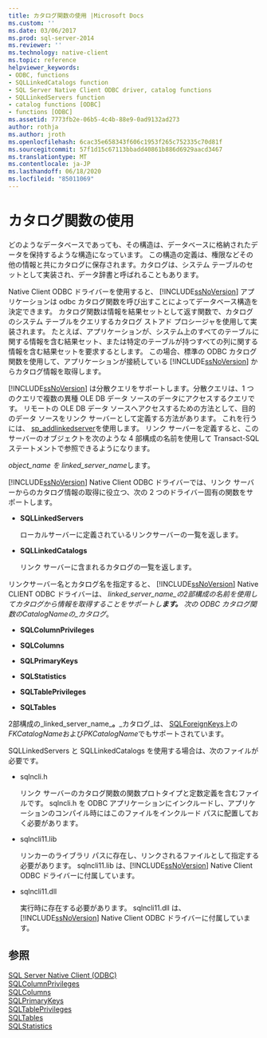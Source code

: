 ```yaml
---
title: カタログ関数の使用 |Microsoft Docs
ms.custom: ''
ms.date: 03/06/2017
ms.prod: sql-server-2014
ms.reviewer: ''
ms.technology: native-client
ms.topic: reference
helpviewer_keywords:
- ODBC, functions
- SQLLinkedCatalogs function
- SQL Server Native Client ODBC driver, catalog functions
- SQLLinkedServers function
- catalog functions [ODBC]
- functions [ODBC]
ms.assetid: 7773fb2e-06b5-4c4b-88e9-0ad9132ad273
author: rothja
ms.author: jroth
ms.openlocfilehash: 6cac35e658343f606c1953f265c752335c70d81f
ms.sourcegitcommit: 57f1d15c67113bbadd40861b886d6929aacd3467
ms.translationtype: MT
ms.contentlocale: ja-JP
ms.lasthandoff: 06/18/2020
ms.locfileid: "85011069"
---
```

# <a name="using-catalog-functions"></a>カタログ関数の使用
  どのようなデータベースであっても、その構造は、データベースに格納されたデータを保持するような構造になっています。 この構造の定義は、権限などその他の情報と共にカタログに保存されます。カタログは、システム テーブルのセットとして実装され、データ辞書と呼ばれることもあります。  
  
 Native Client ODBC ドライバーを使用すると、 [!INCLUDE[ssNoVersion](../../../includes/ssnoversion-md.md)] アプリケーションは odbc カタログ関数を呼び出すことによってデータベース構造を決定できます。 カタログ関数は情報を結果セットとして返す関数で、カタログのシステム テーブルをクエリするカタログ ストアド プロシージャを使用して実装されます。 たとえば、アプリケーションが、システム上のすべてのテーブルに関する情報を含む結果セット、または特定のテーブルが持つすべての列に関する情報を含む結果セットを要求するとします。 この場合、標準の ODBC カタログ関数を使用して、アプリケーションが接続している [!INCLUDE[ssNoVersion](../../../includes/ssnoversion-md.md)] からカタログ情報を取得します。  
  
 [!INCLUDE[ssNoVersion](../../../includes/ssnoversion-md.md)] は分散クエリをサポートします。分散クエリは、1 つのクエリで複数の異種 OLE DB データ ソースのデータにアクセスするクエリです。 リモートの OLE DB データ ソースへアクセスするための方法として、目的のデータ ソースをリンク サーバーとして定義する方法があります。 これを行うには、 [sp_addlinkedserver](/sql/relational-databases/system-stored-procedures/sp-addlinkedserver-transact-sql)を使用します。 リンク サーバーを定義すると、このサーバーのオブジェクトを次のような 4 部構成の名前を使用して Transact-SQL ステートメントで参照できるようになります。  
  
 *object_name を linked_server_name*します。  
  
 [!INCLUDE[ssNoVersion](../../../includes/ssnoversion-md.md)] Native Client ODBC ドライバーでは、リンク サーバーからのカタログ情報の取得に役立つ、次の 2 つのドライバー固有の関数をサポートします。  
  
-   **SQLLinkedServers**  
  
     ローカルサーバーに定義されているリンクサーバーの一覧を返します。  
  
-   **SQLLinkedCatalogs**  
  
     リンク サーバーに含まれるカタログの一覧を返します。  
  
 リンクサーバー名とカタログ名を指定すると、 [!INCLUDE[ssNoVersion](../../../includes/ssnoversion-md.md)] Native CLIENT ODBC ドライバーは、 _linked_server_name_の2部構成の名前を使用してカタログから情報を取得することをサポートし**ます。** 次の ODBC カタログ関数の*CatalogName*の_カタログ_。  
  
-   **SQLColumnPrivileges**  
  
-   **SQLColumns**  
  
-   **SQLPrimaryKeys**  
  
-   **SQLStatistics**  
  
-   **SQLTablePrivileges**  
  
-   **SQLTables**  
  
 2部構成の_linked_server_name_**。**_カタログ_は、 [SQLForeignKeys](../../native-client-odbc-api/sqlforeignkeys.md)上の*FKCatalogName*および*PKCatalogName*でもサポートされています。  
  
 SQLLinkedServers と SQLLinkedCatalogs を使用する場合は、次のファイルが必要です。  
  
-   sqlncli.h  
  
     リンク サーバーのカタログ関数の関数プロトタイプと定数定義を含むファイルです。 sqlncli.h を ODBC アプリケーションにインクルードし、アプリケーションのコンパイル時にはこのファイルをインクルード パスに配置しておく必要があります。  
  
-   sqlncli11.lib  
  
     リンカーのライブラリ パスに存在し、リンクされるファイルとして指定する必要があります。 sqlncli11.lib は、[!INCLUDE[ssNoVersion](../../../includes/ssnoversion-md.md)] Native Client ODBC ドライバーに付属しています。  
  
-   sqlncli11.dll  
  
     実行時に存在する必要があります。 sqlncli11.dll は、[!INCLUDE[ssNoVersion](../../../includes/ssnoversion-md.md)] Native Client ODBC ドライバーに付属しています。  
  
## <a name="see-also"></a>参照  
 [SQL Server Native Client &#40;ODBC&#41;](sql-server-native-client-odbc.md)   
 [SQLColumnPrivileges](../../native-client-odbc-api/sqlcolumnprivileges.md)   
 [SQLColumns](../../native-client-odbc-api/sqlcolumns.md)   
 [SQLPrimaryKeys](../../native-client-odbc-api/sqlprimarykeys.md)   
 [SQLTablePrivileges](../../native-client-odbc-api/sqltableprivileges.md)   
 [SQLTables](../../native-client-odbc-api/sqltables.md)   
 [SQLStatistics](../../statistics/statistics.md)  
  
  
